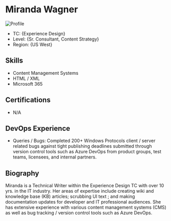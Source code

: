 # Miranda Wagner

![Profile](/miranda.wagner/image/profile.png)

* TC: {Experience Design}
* Level: {Sr. Consultant, Content Strategy}
* Region: {US West}

## Skills

* Content Management Systems 
* HTML / XML
* Microsoft 365

## Certifications

* N/A



## DevOps Experience

* Queries / Bugs: Completed 200+ Windows Protocols client / server related bugs against tight publishing deadlines submitted through version control tools such as Azure DevOps from product groups, test teams, licensees, and internal partners.



## Biography
Miranda is a Technical Writer within the Experience Design TC with over 10 yrs. in the IT industry. Her areas of expertise include creating wiki and knowledge base (KB) articles; scrubbing UI text ; and making documentation updates for developer and IT professional audiences. She has extensive experience with various content management systems (CMS) as well as bug tracking / version control tools such as Azure DevOps. 

